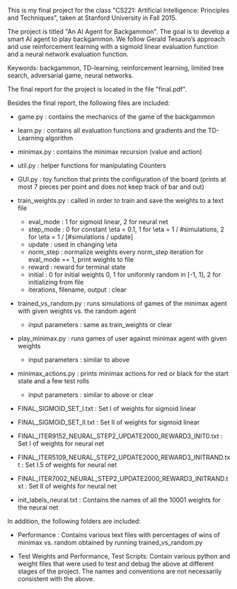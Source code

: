 This is my final project for the class "CS221: Artificial Intelligence: Principles and Techniques", taken at Stanford University in Fall 2015.

The project is titled "An AI Agent for Backgammon". The goal is to develop a smart AI agent to play backgammon. We follow
Gerald Tesauro’s approach and use reinforcement learning with a sigmoid linear evaluation function and a neural network evaluation function.

Keywords: backgammon, TD-learning, reinforcement learning, limited tree search, adversarial game, neural networks.

The final report for the project is located in the file "final.pdf".

Besides the final report, the following files are included:

- game.py : contains the mechanics of the game of the backgammon

- learn.py : contains all evaluation functions and gradients and the TD-Learning algorithm

- minimax.py : contains the minimax recursion (value and action)

- util.py : helper functions for manipulating Counters

- GUI.py : toy function that prints the configuration of the board (prints at most 7 pieces per point and does not keep track of bar and out)

- train_weights.py : called in order to train and save the weights to a text file
    - eval_mode : 1 for sigmoid linear, 2 for neural net
    - step_mode : 0 for constant \eta = 0.1, 1 for \eta = 1 / #simulations, 2 for \eta = 1 /
    [#simulations / update]
    - update : used in changing \eta
    - norm_step : normalize weights every norm_step iteration for eval_mode == 1, print weights to file
    - reward : reward for terminal state
    - initial : 0 for initial weights 0, 1 for uniformly random in [-1, 1], 2 for initializing from file
    - iterations, filename, output : clear
    
- trained_vs_random.py : runs simulations of games of the minimax agent with given weights vs. the random agent
    - input parameters : same as train_weights or clear
    
- play_minimax.py : runs games of user against minimax agent with given weights
    - input parameters : similar to above
    
- minimax_actions.py : prints minimax actions for red or black for the start state and a few test rolls
    - input parameters : similar to above or clear
    
- FINAL_SIGMOID_SET_I.txt : Set I of weights for sigmoid linear

- FINAL_SIGMOID_SET_II.txt : Set II of weights for sigmoid linear
    
- FINAL_ITER9152_NEURAL_STEP2_UPDATE2000_REWARD3_INIT0.txt : Set I of weights for neural net

- FINAL_ITER5109_NEURAL_STEP2_UPDATE2000_REWARD3_INITRAND.txt : Set I.5 of weights for neural net

- FINAL_ITER7002_NEURAL_STEP2_UPDATE2000_REWARD3_INITRAND.txt : Set II of weights for neural net

- init_labels_neural.txt : Contains the names of all the 10001 weights for the neural net

In addition, the following folders are included:

- Performance : Contains various text files with percentages of wins of minimax vs. random obtained by running trained_vs_random.py

- Test Weights and Performance, Test Scripts: Contain various python and weight files that were used to test and debug the above at different stages of the project. The names and conventions are not necessarily consistent with the above.
